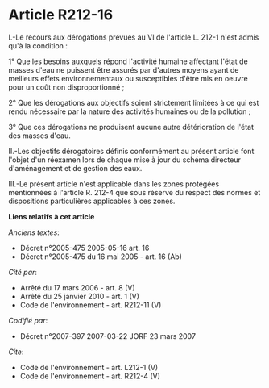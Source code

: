 # Article R212-16

I.-Le recours aux dérogations prévues au VI de l'article L. 212-1 n'est admis qu'à la condition : 

1° Que les besoins auxquels répond l'activité humaine affectant l'état de masses d'eau ne puissent être assurés par d'autres
moyens ayant de meilleurs effets environnementaux ou susceptibles d'être mis en oeuvre pour un coût non disproportionné ; 

2° Que les dérogations aux objectifs soient strictement limitées à ce qui est rendu nécessaire par la nature des activités
humaines ou de la pollution ; 

3° Que ces dérogations ne produisent aucune autre détérioration de l'état des masses d'eau. 

II.-Les objectifs dérogatoires définis conformément au présent article font l'objet d'un réexamen lors de chaque mise à jour
du schéma directeur d'aménagement et de gestion des eaux. 

III.-Le présent article n'est applicable dans les zones protégées mentionnées à l'article R. 212-4 que sous réserve du
respect des normes et dispositions particulières applicables à ces zones.

**Liens relatifs à cet article**

_Anciens textes_:

  - Décret n°2005-475 2005-05-16 art. 16
  - Décret n°2005-475 du 16 mai 2005 - art. 16 (Ab)

_Cité par_:

  - Arrêté du 17 mars 2006 - art. 8 (V)
  - Arrêté du 25 janvier 2010 - art. 1 (V)
  - Code de l'environnement - art. R212-11 (V)

_Codifié par_:

  - Décret n°2007-397 2007-03-22 JORF 23 mars 2007

_Cite_:

  - Code de l'environnement - art. L212-1 (V)
  - Code de l'environnement - art. R212-4 (V)
